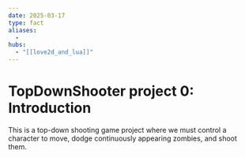```yaml
---
date: 2025-03-17
type: fact
aliases:
  -
hubs:
  - "[[love2d_and_lua]]"
---
```


# TopDownShooter project 0: Introduction

This is a top-down shooting game project where we must control a character to move, dodge continuously appearing zombies, and shoot them.

